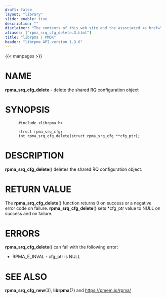 ```yaml
---
draft: false
layout: "library"
slider_enable: true
description: ""
disclaimer: "The contents of this web site and the associated <a href=\"https://github.com/pmem\">GitHub repositories</a> are BSD-licensed open source."
aliases: ["rpma_srq_cfg_delete.3.html"]
title: "librpma | PMDK"
header: "librpma API version 1.3.0"
---
```

{{< manpages >}}

[comment]: <> (SPDX-License-Identifier: BSD-3-Clause)
[comment]: <> (Copyright 2020-2023, Intel Corporation)

# NAME

**rpma_srq_cfg_delete** - delete the shared RQ configuration object

# SYNOPSIS

          #include <librpma.h>

          struct rpma_srq_cfg;
          int rpma_srq_cfg_delete(struct rpma_srq_cfg **cfg_ptr);

# DESCRIPTION

**rpma_srq_cfg_delete**() deletes the shared RQ configuration object.

# RETURN VALUE

The **rpma_srq_cfg_delete**() function returns 0 on success or a
negative error code on failure. **rpma_srq_cfg_delete**() sets \*cfg_ptr
value to NULL on success and on failure.

# ERRORS

**rpma_srq_cfg_delete**() can fail with the following error:

-   RPMA_E\_INVAL - cfg_ptr is NULL

# SEE ALSO

**rpma_srq_cfg_new**(3), **librpma**(7) and https://pmem.io/rpma/
